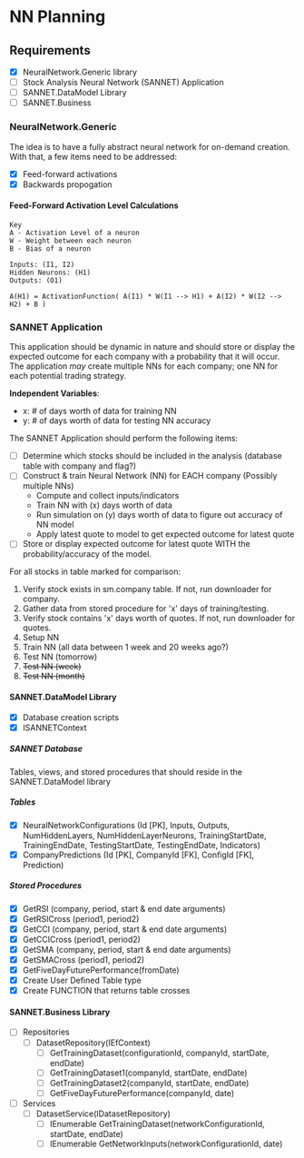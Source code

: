 # NN Planning

## Requirements
- [x] NeuralNetwork.Generic library
- [ ] Stock Analysis Neural Network (SANNET) Application
- [ ] SANNET.DataModel Library
- [ ] SANNET.Business

### NeuralNetwork.Generic
The idea is to have a fully abstract neural network for on-demand creation. With that, a few items need to be addressed:
- [x] Feed-forward activations
- [x] Backwards propogation

#### Feed-Forward Activation Level Calculations
```
Key
A - Activation Level of a neuron
W - Weight between each neuron
B - Bias of a neuron

Inputs: (I1, I2)
Hidden Neurons: (H1)
Outputs: (O1)

A(H1) = ActivationFunction( A(I1) * W(I1 --> H1) + A(I2) * W(I2 --> H2) + B )
```

### SANNET Application
This application should be dynamic in nature and should store or display the expected outcome for each company with a probability that it will occur. The application <i>may</i> create multiple NNs for each company; one NN for each potential trading strategy.

<b>Independent Variables</b>:
* x: # of days worth of data for training NN
* y: # of days worth of data for testing NN accuracy

The SANNET Application should perform the following items:
- [ ] Determine which stocks should be included in the analysis (database table with company and flag?)
- [ ] Construct & train Neural Network (NN) for EACH company (Possibly multiple NNs)
    * Compute and collect inputs/indicators
    * Train NN with (x) days worth of data
    * Run simulation on (y) days worth of data to figure out accuracy of NN model
    * Apply latest quote to model to get expected outcome for latest quote
- [ ] Store or display expected outcome for latest quote WITH the probability/accuracy of the model.

For all stocks in table marked for comparison:
 1. Verify stock exists in sm.company table. If not, run downloader for company.
 1. Gather data from stored procedure for 'x' days of training/testing.
 1. Verify stock contains 'x' days worth of quotes. If not, run downloader for quotes.
 1. Setup NN
 1. Train NN (all data between 1 week and 20 weeks ago?)
 1. Test NN (tomorrow)
 1. ~~Test NN (week)~~
 1. ~~Test NN (month)~~

#### SANNET.DataModel Library
- [x] Database creation scripts
- [x] ISANNETContext

##### SANNET Database
Tables, views, and stored procedures that should reside in the SANNET.DataModel library

##### Tables
- [x] NeuralNetworkConfigurations (Id [PK], Inputs, Outputs, NumHiddenLayers, NumHiddenLayerNeurons, TrainingStartDate, TrainingEndDate, TestingStartDate, TestingEndDate, Indicators)
- [x] CompanyPredictions (Id [PK], CompanyId [FK], ConfigId [FK], Prediction)

##### Stored Procedures
- [x] GetRSI (company, period, start & end date arguments)
- [x] GetRSICross (period1, period2)
- [x] GetCCI (company, period, start & end date arguments)
- [x] GetCCICross (period1, period2)
- [x] GetSMA (company, period, start & end date arguments)
- [x] GetSMACross (period1, period2)
- [x] GetFiveDayFuturePerformance(fromDate)
- [x] Create User Defined Table type
- [x] Create FUNCTION that returns table crosses
   
#### SANNET.Business Library
- [ ] Repositories
   - [ ] DatasetRepository(IEfContext)
      - [ ] GetTrainingDataset(configurationId, companyId, startDate, endDate)
      - [ ] GetTrainingDataset1(companyId, startDate, endDate)
      - [ ] GetTrainingDataset2(companyId, startDate, endDate)
      - [ ] GetFiveDayFuturePerformance(companyId, date)
- [ ] Services
   - [ ] DatasetService(IDatasetRepository)
      - [ ] IEnumerable<INetworkTrainingInput> GetTrainingDataset(networkConfigurationId, startDate, endDate)
      - [ ] IEnumerable<INetworkInput> GetNetworkInputs(networkConfigurationId, date)
